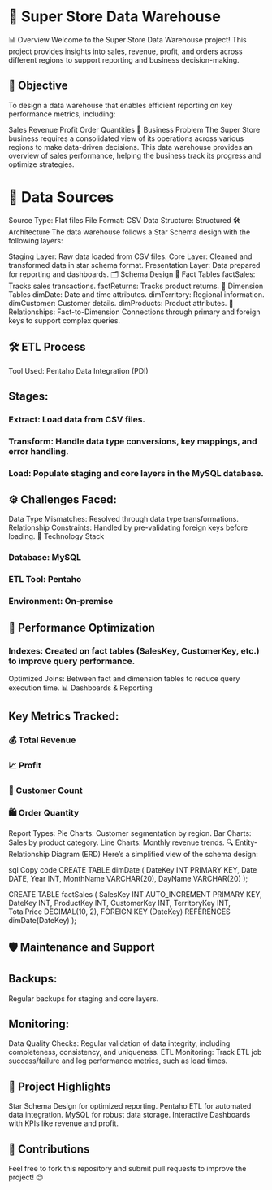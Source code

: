 # 🏬 Super Store Data Warehouse
📊 Overview
Welcome to the Super Store Data Warehouse project! This project provides insights into sales, revenue, profit, and orders across different regions to support reporting and business decision-making.

## 🎯 Objective
To design a data warehouse that enables efficient reporting on key performance metrics, including:

Sales
Revenue
Profit
Order Quantities
📝 Business Problem
The Super Store business requires a consolidated view of its operations across various regions to make data-driven decisions. This data warehouse provides an overview of sales performance, helping the business track its progress and optimize strategies.

# 💾 Data Sources
Source Type: Flat files
File Format: CSV
Data Structure: Structured
🛠️ Architecture
The data warehouse follows a Star Schema design with the following layers:

Staging Layer: Raw data loaded from CSV files.
Core Layer: Cleaned and transformed data in star schema format.
Presentation Layer: Data prepared for reporting and dashboards.
🗂️ Schema Design
🔑 Fact Tables
factSales: Tracks sales transactions.
factReturns: Tracks product returns.
🛒 Dimension Tables
dimDate: Date and time attributes.
dimTerritory: Regional information.
dimCustomer: Customer details.
dimProducts: Product attributes.
🔗 Relationships:
Fact-to-Dimension Connections through primary and foreign keys to support complex queries.

## 🛠️ ETL Process
Tool Used: Pentaho Data Integration (PDI)

## Stages:
### Extract: Load data from CSV files.
### Transform: Handle data type conversions, key mappings, and error handling.
### Load: Populate staging and core layers in the MySQL database.
## ⚙️ Challenges Faced:
Data Type Mismatches: Resolved through data type transformations.
Relationship Constraints: Handled by pre-validating foreign keys before loading.
💾 Technology Stack
### Database: MySQL
### ETL Tool: Pentaho
### Environment: On-premise
## 🚀 Performance Optimization
### Indexes: Created on fact tables (SalesKey, CustomerKey, etc.) to improve query performance.
Optimized Joins: Between fact and dimension tables to reduce query execution time.
📊 Dashboards & Reporting
## Key Metrics Tracked:
### 💰 Total Revenue
### 📈 Profit
### 👥 Customer Count
### 🛍️ Order Quantity
Report Types:
Pie Charts: Customer segmentation by region.
Bar Charts: Sales by product category.
Line Charts: Monthly revenue trends.
🔍 Entity-Relationship Diagram (ERD)
Here’s a simplified view of the schema design:

sql
Copy code
CREATE TABLE dimDate (
  DateKey INT PRIMARY KEY,
  Date DATE,
  Year INT,
  MonthName VARCHAR(20),
  DayName VARCHAR(20)
);

CREATE TABLE factSales (
  SalesKey INT AUTO_INCREMENT PRIMARY KEY,
  DateKey INT,
  ProductKey INT,
  CustomerKey INT,
  TerritoryKey INT,
  TotalPrice DECIMAL(10, 2),
  FOREIGN KEY (DateKey) REFERENCES dimDate(DateKey)
);
## 🛡️ Maintenance and Support
## Backups:
Regular backups for staging and core layers.
## Monitoring:
Data Quality Checks: Regular validation of data integrity, including completeness, consistency, and uniqueness.
ETL Monitoring: Track ETL job success/failure and log performance metrics, such as load times.
## 🎨 Project Highlights
Star Schema Design for optimized reporting.
Pentaho ETL for automated data integration.
MySQL for robust data storage.
Interactive Dashboards with KPIs like revenue and profit.
## 🤝 Contributions
Feel free to fork this repository and submit pull requests to improve the project! 😊

